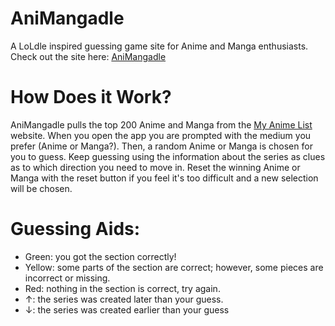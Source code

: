 # AniMangadle

A LoLdle inspired guessing game site for Anime and Manga enthusiasts. 
Check out the site here: [AniMangadle](https://demeil1.github.io/animangadle/)

# How Does it Work?

AniMangadle pulls the top 200 Anime and Manga from the [My Anime List](https://myanimelist.net/) website. When you open the app you are prompted with the medium you prefer (Anime or Manga?). Then, a random Anime or Manga is chosen for you to guess. Keep guessing using the information about the series as clues as to which direction you need to move in. Reset the winning Anime or Manga with the reset button if you feel it's too difficult and a new selection will be chosen.

# Guessing Aids:
* Green: you got the section correctly!
* Yellow: some parts of the section are correct; however, some pieces are incorrect or missing.
* Red: nothing in the section is correct, try again.
* &#8593;: the series was created later than your guess.
* &#8595;: the series was created earlier than your guess
